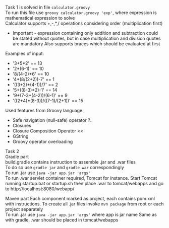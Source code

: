 Task 1 is solved in file `calculator.groovy`  
To run this file use `groovy calculator.groovy 'exp'`, where expression is mathematical expression to solve  
Calculator supports +,-,*,/ operations considering order (multiplication first)
* Important - expression containing only addition and subtraction could be stated without quotes, but in case multiplication and division quotes are mandatory
Also supports braces which should be evaluated at first
  
Examples of input: 
* '3+5*2' == 13
* '2*(6-1)' == 10
* '8/(4-2)+6' == 10
* '4*(8/(2+2))-7' == 1
* '((3+2)*(4-1))/7' == 2
* '5+((8-3)*2)-1' == 14
* '9+(7-3*(4-2))/(6-1)' == 9
* '((2+4)*(8-3))/((7-1)/(2+1))' == 15

  
Used features from Groovy language:
* Safe navigation (null-safe) operator ?.
* Closures
* Closure Composition Operator <<
* GString
* Groovy operator overloading

Task 2  
Gradle part  
build.gradle contains instruction to assemble .jar and .war files  
To do so use `gradle jar` and `gradle war` correspondingly  
To run .jar use `java -jar app.jar 'args'`  
To run .war servlet container required, Tomcat for instance. Start Tomcat running startup.bat or startup.sh then place .war to tomcat/webapps and go to http://localhost:8080/webapp/
  
Maven part
Each component marked as project, each contains pom.xml with instructions. To create all .jar files invoke `mvn package` from root or each project separately  
To run .jar use `java -jar app.jar 'args'` where app is jar name
Same as with gradle, .war should be placed in tomcat/webapps 